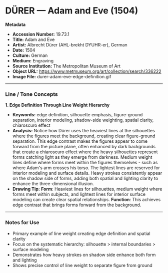 # DÜRER — Adam and Eve (1504)

**Metadata**  
- **Accession Number:** 19.73.1  
- **Title:** Adam and Eve  
- **Artist:** Albrecht Dürer (AHL-brekht DYUHR-er), German  
- **Date:** 1504  
- **Culture:** German  
- **Medium:** Engraving  
- **Source Institution:** The Metropolitan Museum of Art  
- **Object URL:** https://www.metmuseum.org/art/collection/search/336222  
- **Image File:** durer-adam-eve-edge-definition.gif  

---

### Line / Tone Concepts

**1. Edge Definition Through Line Weight Hierarchy**  
- **Keywords:** edge definition, silhouette emphasis, figure-ground separation, interior modeling, shadow-side weighting, spatial clarity, chiaroscuro effect  
- **Analysis:** Notice how Dürer uses the heaviest lines at the silhouettes where the figures meet the background, creating clear figure-ground separation. This edge contrast makes the figures appear to come forward from the picture plane, often enhanced by dark backgrounds that create a chiaroscuro effect where the heavy silhouettes represent forms catching light as they emerge from darkness. Medium weight lines define where forms meet within the figures themselves - such as where Adam's arm crosses his torso. The lightest lines are reserved for interior modeling and surface details. Heavy strokes consistently appear on the shadow side of forms, adding both spatial and lighting clarity to enhance the three-dimensional illusion.  
- **Drawing Tip:** **Form**: Heaviest lines for silhouettes, medium weight where forms meet within subjects, and lightest lines for interior surface modeling can create clear spatial relationships. **Function**: This achieves edge contrast that brings forms forward from the background.  

---

### Notes for Use
- Primary example of line weight creating edge definition and spatial clarity
- Focus on the systematic hierarchy: silhouette > internal boundaries > surface modeling
- Demonstrates how heavy strokes on shadow side enhance both form and lighting
- Shows precise control of line weight to separate figure from ground
